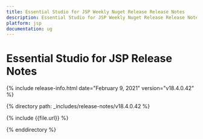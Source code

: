 ```yaml
---
title: Essential Studio for JSP Weekly Nuget Release Release Notes  
description: Essential Studio for JSP Weekly Nuget Release Release Notes  
platform: jsp
documentation: ug
---
```


# Essential Studio for JSP  Release Notes  

{% include release-info.html date="February 9, 2021"  version="v18.4.0.42" %} 


{% directory path: _includes/release-notes/v18.4.0.42 %}

{% include {{file.url}} %}

{% enddirectory %}
